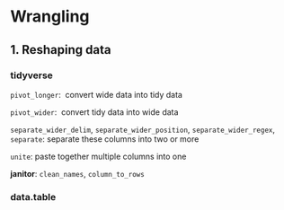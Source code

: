 # Wrangling

## 1. Reshaping data

### tidyverse

`pivot_longer`:  convert wide data into tidy data

`pivot_wider`:  convert tidy data into wide data

`separate_wider_delim`, `separate_wider_position`, `separate_wider_regex`, `separate`: separate these columns into two or more

`unite`: paste together multiple columns into one

**janitor**: `clean_names`, `column_to_rows`
### data.table

